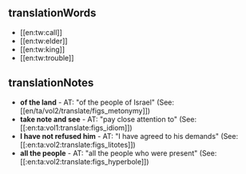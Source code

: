 ## translationWords

* [[en:tw:call]]
* [[en:tw:elder]]
* [[en:tw:king]]
* [[en:tw:trouble]]

## translationNotes

* **of the land** - AT: "of the people of Israel" (See: [[en/ta/vol2/translate/figs_metonymy]])
* **take note and see** - AT: "pay close attention to" (See: [[:en:ta:vol1:translate:figs_idiom]])
* **I have not refused him** - AT: "I have agreed to his demands" (See: [[:en:ta:vol2:translate:figs_litotes]])
* **all the people** - AT: "all the people who were present" (See: [[:en:ta:vol2:translate:figs_hyperbole]])
